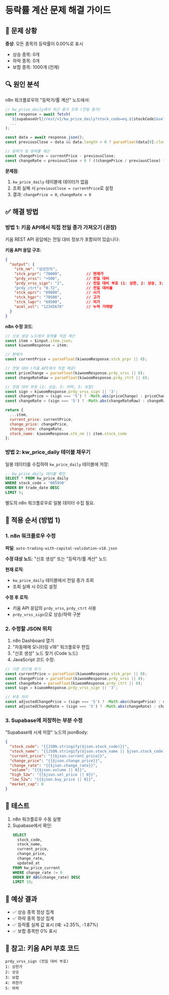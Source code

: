 # 등락률 계산 문제 해결 가이드

## 🔴 문제 상황

**증상**: 모든 종목의 등락률이 0.00%로 표시
- 상승 종목: 0개
- 하락 종목: 0개
- 보합 종목: 1000개 (전체)

## 🔍 원인 분석

n8n 워크플로우의 "등락가/률 계산" 노드에서:

```javascript
// kw_price_daily에서 최근 종가 조회 (전일 종가)
const response = await fetch(
  `${supabaseUrl}/rest/v1/kw_price_daily?stock_code=eq.${stockCode}&select=close&order=trade_date.desc&limit=1`,
  ...
);

const data = await response.json();
const previousClose = data && data.length > 0 ? parseFloat(data[0].close) : currentPrice;

// 등락가 및 등락률 계산
const changePrice = currentPrice - previousClose;
const changeRate = previousClose > 0 ? ((changePrice / previousClose) * 100) : 0;
```

**문제점**:
1. `kw_price_daily` 테이블에 데이터가 없음
2. 조회 실패 시 `previousClose = currentPrice`로 설정
3. 결과: `changePrice = 0`, `changeRate = 0`

## ✅ 해결 방법

### 방법 1: 키움 API에서 직접 전일 종가 가져오기 (권장)

키움 REST API 응답에는 전일 대비 정보가 포함되어 있습니다:

**키움 API 응답 구조**:
```json
{
  "output": {
    "stk_nm": "삼성전자",
    "stck_prpr": "70000",           // 현재가
    "prdy_vrss": "+500",            // 전일 대비
    "prdy_vrss_sign": "2",          // 전일 대비 부호 (1: 상한, 2: 상승, 3: 보합, 4: 하한, 5: 하락)
    "prdy_ctrt": "0.72",            // 전일 대비율
    "stck_oprc": "69800",           // 시가
    "stck_hgpr": "70500",           // 고가
    "stck_lwpr": "69500",           // 저가
    "acml_vol": "12345678"          // 누적 거래량
  }
}
```

**n8n 수정 코드**:
```javascript
// 신호 생성 노드에서 등락률 직접 계산
const item = $input.item.json;
const kiwoomResponse = item;

// 현재가
const currentPrice = parseFloat(kiwoomResponse.stck_prpr || 0);

// 전일 대비 (키움 API에서 직접 제공)
const priceChange = parseFloat(kiwoomResponse.prdy_vrss || 0);
const changeRateRaw = parseFloat(kiwoomResponse.prdy_ctrt || 0);

// 전일 대비 부호 (2: 상승, 5: 하락, 3: 보합)
const sign = kiwoomResponse.prdy_vrss_sign || '3';
const changePrice = (sign === '5') ? -Math.abs(priceChange) : priceChange;
const changeRate = (sign === '5') ? -Math.abs(changeRateRaw) : changeRateRaw;

return {
  ...item,
  current_price: currentPrice,
  change_price: changePrice,
  change_rate: changeRate,
  stock_name: kiwoomResponse.stk_nm || item.stock_code
};
```

### 방법 2: kw_price_daily 테이블 채우기

일봉 데이터를 수집하여 `kw_price_daily` 테이블에 저장:

```sql
-- kw_price_daily 테이블 확인
SELECT * FROM kw_price_daily
WHERE stock_code = '005930'
ORDER BY trade_date DESC
LIMIT 5;
```

별도의 n8n 워크플로우로 일봉 데이터 수집 필요.

## 📝 적용 순서 (방법 1)

### 1. n8n 워크플로우 수정

**파일**: `auto-trading-with-capital-validation-v18.json`

**수정 대상 노드**: "신호 생성" 또는 "등락가/률 계산" 노드

**현재 로직**:
- `kw_price_daily` 테이블에서 전일 종가 조회
- 조회 실패 시 0으로 설정

**수정 후 로직**:
- 키움 API 응답의 `prdy_vrss`, `prdy_ctrt` 사용
- `prdy_vrss_sign`으로 상승/하락 구분

### 2. 수정할 JSON 위치

1. n8n Dashboard 열기
2. "자동매매 모니터링 v18" 워크플로우 편집
3. "신호 생성" 노드 찾기 (Code 노드)
4. JavaScript 코드 수정:

```javascript
// 기존 코드에 추가
const currentPrice = parseFloat(kiwoomResponse.stck_prpr || 0);
const changePrice = parseFloat(kiwoomResponse.prdy_vrss || 0);
const changeRate = parseFloat(kiwoomResponse.prdy_ctrt || 0);
const sign = kiwoomResponse.prdy_vrss_sign || '3';

// 부호 처리
const adjustedChangePrice = (sign === '5') ? -Math.abs(changePrice) : changePrice;
const adjustedChangeRate = (sign === '5') ? -Math.abs(changeRate) : changeRate;
```

### 3. Supabase에 저장하는 부분 수정

"Supabase에 시세 저장" 노드의 jsonBody:

```json
{
  "stock_code": "{{JSON.stringify($json.stock_code)}}",
  "stock_name": "{{JSON.stringify($json.stock_name || $json.stock_code)}}",
  "current_price": "{{$json.current_price}}",
  "change_price": "{{$json.change_price}}",
  "change_rate": "{{$json.change_rate}}",
  "volume": "{{$json.volume || 0}}",
  "high_52w": "{{$json.sel_price || 0}}",
  "low_52w": "{{$json.buy_price || 0}}",
  "market_cap": 0
}
```

## 🧪 테스트

1. n8n 워크플로우 수동 실행
2. Supabase에서 확인:
   ```sql
   SELECT
     stock_code,
     stock_name,
     current_price,
     change_price,
     change_rate,
     updated_at
   FROM kw_price_current
   WHERE change_rate != 0
   ORDER BY ABS(change_rate) DESC
   LIMIT 10;
   ```

## 🎯 예상 결과

- ✅ 상승 종목 정상 집계
- ✅ 하락 종목 정상 집계
- ✅ 등락률 실제 값 표시 (예: +2.35%, -1.87%)
- ✅ 보합 종목만 0% 표시

## 📌 참고: 키움 API 부호 코드

```
prdy_vrss_sign (전일 대비 부호)
1: 상한가
2: 상승
3: 보합
4: 하한가
5: 하락
```
